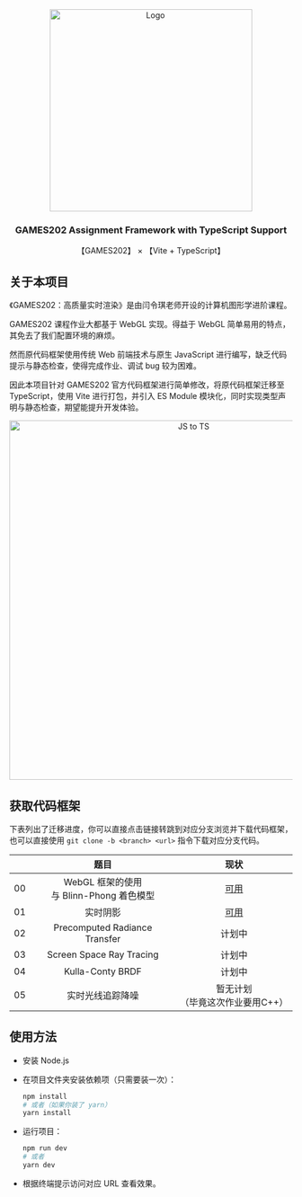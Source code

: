 <div align="center">
  <img src="https://picx.zhimg.com/v2-41eb81c245376255947091608fcd4c91_1440w.jpg?source=172ae18b" alt="Logo" style="max-width: 100%; object-fit: cover; width: 360px;">

  <h3 align="center">GAMES202 Assignment Framework with TypeScript Support</h3>

  <p align="center">
    【GAMES202】 × 【Vite + TypeScript】
  </p>
</div>

## 关于本项目

《GAMES202：高质量实时渲染》是由闫令琪老师开设的计算机图形学进阶课程。

GAMES202 课程作业大都基于 WebGL 实现。得益于 WebGL 简单易用的特点，其免去了我们配置环境的麻烦。

然而原代码框架使用传统 Web 前端技术与原生 JavaScript 进行编写，缺乏代码提示与静态检查，使得完成作业、调试 bug 较为困难。

因此本项目针对 GAMES202 官方代码框架进行简单修改，将原代码框架迁移至 TypeScript，使用 Vite 进行打包，并引入 ES Module 模块化，同时实现类型声明与静态检查，期望能提升开发体验。

<div align="center">
  <img src="https://res.cloudinary.com/practicaldev/image/fetch/s--Sr-QUSUn--/c_imagga_scale,f_auto,fl_progressive,h_420,q_auto,w_1000/https://dev-to-uploads.s3.amazonaws.com/uploads/articles/1jf8itjh1lracaaola8c.png" alt="JS to TS" style="max-width: 100%; object-fit: cover; width: 640px;">
</div>

## 获取代码框架

下表列出了迁移进度，你可以直接点击链接转跳到对应分支浏览并下载代码框架，也可以直接使用 `git clone -b <branch> <url>` 指令下载对应分支代码。

|      |                    题目                     |                             现状                             |
| :--: | :-----------------------------------------: | :----------------------------------------------------------: |
|  00  | WebGL 框架的使用<br>与 Blinn-Phong 着色模型 | [可用](https://github.com/vonbrank/GAMES202-Assignment-Framework-with-TypeScript-Support/tree/assignment-00) |
|  01  |                  实时阴影                   | [可用](https://github.com/vonbrank/GAMES202-Assignment-Framework-with-TypeScript-Support/tree/assignment-01) |
|  02  |        Precomputed Radiance Transfer        |                            计划中                            |
|  03  |          Screen Space Ray Tracing           |                            计划中                            |
|  04  |              Kulla-Conty BRDF               |                            计划中                            |
|  05  |              实时光线追踪降噪               |             暂无计划<br>（毕竟这次作业要用C++）              |

## 使用方法

+ 安装 Node.js

+ 在项目文件夹安装依赖项（只需要装一次）：

  ```bash
  npm install
  # 或者（如果你装了 yarn）
  yarn install
  ```

+ 运行项目：

  ```bash
  npm run dev
  # 或者
  yarn dev
  ```

+ 根据终端提示访问对应 URL 查看效果。
